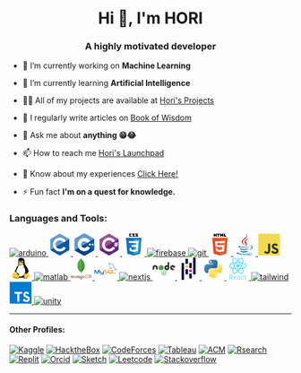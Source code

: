 <h1 align="center">Hi 👋, I'm HORI</h1>
<h3 align="center">A highly motivated developer</h3>

- 🔭 I’m currently working on **Machine Learning**

- 🌱 I’m currently learning **Artificial Intelligence**

- 👨‍💻 All of my projects are available at [Hori's Projects](https://horikitasuzunetsundere.github.io/ejmasaga-portfolio/)

- 📝 I regularly write articles on [Book of Wisdom](https://www.researchgate.net/profile/Earl-John-Masaga)

- 💬 Ask me about **anything 😁😂**

- 📫 How to reach me [Hori's Launchpad](https://discord.gg/dQq3ZRAE)

- 📄 Know about my experiences [Click Here!](https://www.linkedin.com/in/emasaga-researcher/)

- ⚡ Fun fact **I'm on a quest for knowledge.**

<p align="left">
</p>

<h3 align="left">Languages and Tools:</h3>
<p align="left"> <a href="https://www.arduino.cc/" target="_blank" rel="noreferrer"> <img src="https://cdn.worldvectorlogo.com/logos/arduino-1.svg" alt="arduino" width="40" height="40"/> </a> <a href="https://www.cprogramming.com/" target="_blank" rel="noreferrer"> <img src="https://raw.githubusercontent.com/devicons/devicon/master/icons/c/c-original.svg" alt="c" width="40" height="40"/> </a> <a href="https://www.w3schools.com/cpp/" target="_blank" rel="noreferrer"> <img src="https://raw.githubusercontent.com/devicons/devicon/master/icons/cplusplus/cplusplus-original.svg" alt="cplusplus" width="40" height="40"/> </a> <a href="https://www.w3schools.com/cs/" target="_blank" rel="noreferrer"> <img src="https://raw.githubusercontent.com/devicons/devicon/master/icons/csharp/csharp-original.svg" alt="csharp" width="40" height="40"/> </a> <a href="https://www.w3schools.com/css/" target="_blank" rel="noreferrer"> <img src="https://raw.githubusercontent.com/devicons/devicon/master/icons/css3/css3-original-wordmark.svg" alt="css3" width="40" height="40"/> </a> <a href="https://firebase.google.com/" target="_blank" rel="noreferrer"> <img src="https://www.vectorlogo.zone/logos/firebase/firebase-icon.svg" alt="firebase" width="40" height="40"/> </a> <a href="https://git-scm.com/" target="_blank" rel="noreferrer"> <img src="https://www.vectorlogo.zone/logos/git-scm/git-scm-icon.svg" alt="git" width="40" height="40"/> </a> <a href="https://www.w3.org/html/" target="_blank" rel="noreferrer"> <img src="https://raw.githubusercontent.com/devicons/devicon/master/icons/html5/html5-original-wordmark.svg" alt="html5" width="40" height="40"/> </a> <a href="https://www.java.com" target="_blank" rel="noreferrer"> <img src="https://raw.githubusercontent.com/devicons/devicon/master/icons/java/java-original.svg" alt="java" width="40" height="40"/> </a> <a href="https://developer.mozilla.org/en-US/docs/Web/JavaScript" target="_blank" rel="noreferrer"> <img src="https://raw.githubusercontent.com/devicons/devicon/master/icons/javascript/javascript-original.svg" alt="javascript" width="40" height="40"/> </a> <a href="https://www.linux.org/" target="_blank" rel="noreferrer"> <img src="https://raw.githubusercontent.com/devicons/devicon/master/icons/linux/linux-original.svg" alt="linux" width="40" height="40"/> </a> <a href="https://www.mathworks.com/" target="_blank" rel="noreferrer"> <img src="https://upload.wikimedia.org/wikipedia/commons/2/21/Matlab_Logo.png" alt="matlab" width="40" height="40"/> </a> <a href="https://www.mongodb.com/" target="_blank" rel="noreferrer"> <img src="https://raw.githubusercontent.com/devicons/devicon/master/icons/mongodb/mongodb-original-wordmark.svg" alt="mongodb" width="40" height="40"/> </a> <a href="https://www.mysql.com/" target="_blank" rel="noreferrer"> <img src="https://raw.githubusercontent.com/devicons/devicon/master/icons/mysql/mysql-original-wordmark.svg" alt="mysql" width="40" height="40"/> </a> <a href="https://nextjs.org/" target="_blank" rel="noreferrer"> <img src="https://cdn.worldvectorlogo.com/logos/nextjs-2.svg" alt="nextjs" width="40" height="40"/> </a> <a href="https://nodejs.org" target="_blank" rel="noreferrer"> <img src="https://raw.githubusercontent.com/devicons/devicon/master/icons/nodejs/nodejs-original-wordmark.svg" alt="nodejs" width="40" height="40"/> </a> <a href="https://pandas.pydata.org/" target="_blank" rel="noreferrer"> <img src="https://raw.githubusercontent.com/devicons/devicon/2ae2a900d2f041da66e950e4d48052658d850630/icons/pandas/pandas-original.svg" alt="pandas" width="40" height="40"/> </a> <a href="https://www.python.org" target="_blank" rel="noreferrer"> <img src="https://raw.githubusercontent.com/devicons/devicon/master/icons/python/python-original.svg" alt="python" width="40" height="40"/> </a> <a href="https://reactjs.org/" target="_blank" rel="noreferrer"> <img src="https://raw.githubusercontent.com/devicons/devicon/master/icons/react/react-original-wordmark.svg" alt="react" width="40" height="40"/> </a> <a href="https://tailwindcss.com/" target="_blank" rel="noreferrer"> <img src="https://www.vectorlogo.zone/logos/tailwindcss/tailwindcss-icon.svg" alt="tailwind" width="40" height="40"/> </a> <a href="https://www.typescriptlang.org/" target="_blank" rel="noreferrer"> <img src="https://raw.githubusercontent.com/devicons/devicon/master/icons/typescript/typescript-original.svg" alt="typescript" width="40" height="40"/> </a> <a href="https://unity.com/" target="_blank" rel="noreferrer"> <img src="https://www.vectorlogo.zone/logos/unity3d/unity3d-icon.svg" alt="unity" width="40" height="40"/> </a> </p>

<!---
HorikitaSuzuneTsundere/HorikitaSuzuneTsundere is a ✨ special ✨ repository because its `README.md` (this file) appears on your GitHub profile.
You can click the Preview link to take a look at your changes.
--->
---------------------------------------------------------------------------------------------------------------------------------------------------------------------
#### Other Profiles:
[![Kaggle](https://img.shields.io/badge/Kaggle-Profile-lightblue)](https://www.kaggle.com/earljohnmasaga)
[![HacktheBox](https://img.shields.io/badge/HTB-Profile-green)](https://app.hackthebox.com/profile/1447060)
[![CodeForces](https://img.shields.io/badge/CodeForces-Profile-red)](https://codeforces.com/profile/HORlKlTA)
[![Tableau](https://img.shields.io/badge/Tableau-Profile-white)](https://public.tableau.com/app/profile/earl.masaga)
[![ACM](https://img.shields.io/badge/ACM-Profile-blue)](https://services.acm.org/public/vcard/vcard.cfm?handle=emasaga)
[![Rsearch](https://img.shields.io/badge/ResearchGate-profile-white)](https://www.researchgate.net/profile/Earl-John-Masaga)
[![Replit](https://img.shields.io/badge/Replit-profile-darkred)](https://replit.com/@HorikitaSuzune)
[![Orcid](https://img.shields.io/badge/Orcid-profile-lightgreen)](https://orcid.org/my-orcid?orcid=0009-0008-6006-2891)
[![Sketch](https://img.shields.io/badge/Sketchfab-profile-lightblue)](https://sketchfab.com/emasaga)
[![Leetcode](https://img.shields.io/badge/Leetcode-profile-orange)](https://leetcode.com/user0339wX/)
[![Stackoverflow](https://img.shields.io/badge/Stackoverflow-profile-orange)](https://stackoverflow.com/users/15330526/horikita)
